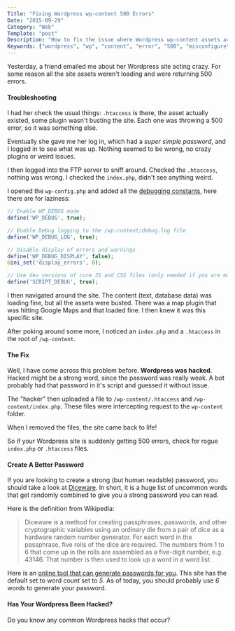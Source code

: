 ```yaml
---
Title: "Fixing Wordpress wp-content 500 Errors"
Date: "2015-09-29"
Category: "Web"
Template: "post"
Description: "How to fix the issue where Wordpress wp-content assets are throwing 500 errors"
Keywords: ["wordpress", "wp", "content", "error", "500", "misconfigure", "hack", "upload", "index", "htaccess", "apache"]
---
```


Yesterday, a friend emailed me about her Wordpress site acting crazy. For some reason all the site assets weren't loading and were returning 500 errors.

#### Troubleshooting

I had her check the usual things: `.htaccess` is there, the asset actually existed, some plugin wasn't busting the site. Each one was throwing a 500 error, so it was something else.

Eventually she gave me her log in, which had a *super simple password*, and I logged in to see what was up. Nothing seemed to be wrong, no crazy plugins or weird issues.

I then logged into the FTP server to sniff around. Checked the `.htaccess`, nothing was wrong. I checked the `index.php`, didn't see anything weird.

I opened the `wp-config.php` and added all the [debugging constants](https://codex.wordpress.org/Debugging_in_WordPress#Example_wp-config.php_for_Debugging), here there are for laziness:

```php
// Enable WP_DEBUG mode
define('WP_DEBUG', true);

// Enable Debug logging to the /wp-content/debug.log file
define('WP_DEBUG_LOG', true);

// Disable display of errors and warnings
define('WP_DEBUG_DISPLAY', false);
@ini_set('display_errors', 0);

// Use dev versions of core JS and CSS files (only needed if you are modifying these core files)
define('SCRIPT_DEBUG', true);
```

I then navigated around the site. The content (text, database data) was loading fine, but all the assets were busted. There was a map plugin that was hitting Google Maps and that loaded fine. I then knew it was this specific site.

After poking around some more, I noticed an `index.php` and a `.htaccess` in the root of `/wp-content`.

#### The Fix

Well, I have come across this problem before. **Wordpress was hacked**. Hacked might be a strong word, since the password was really weak. A bot probably had that password in it's script and guessed it without issue.

The "hacker" then uploaded a file to `/wp-content/.htaccess` and `/wp-content/index.php`. These files were intercepting request to the `wp-content` folder.

When I removed the files, the site came back to life!

So if your Wordpress site is suddenly getting 500 errors, check for rogue `index.php` or `.htaccess` files.

#### Create A Better Password

If you are looking to create a strong (but human readable) password, you should take a look at [Diceware](https://en.wikipedia.org/wiki/Diceware). In short, it is a huge list of uncommon words that get randomly combined to give you a strong password you can read.

Here is the definition from Wikipedia:

> Diceware is a method for creating passphrases, passwords, and other cryptographic variables using an ordinary die from a pair of dice as a hardware random number generator. For each word in the passphrase, five rolls of the dice are required. The numbers from 1 to 6 that come up in the rolls are assembled as a five-digit number, e.g. 43146. That number is then used to look up a word in a word list.

Here is an [online tool that can generate passwords for you](http://www.ethanresnick.com/diceware/). This site has the default set to word count set to *5*. As of today, you should probably use *6* words to generate your password.

#### Has Your Wordpress Been Hacked?

Do you know any common Wordpress hacks that occur?
